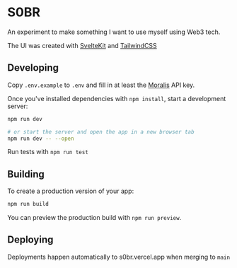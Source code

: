 # S0BR

An experiment to make something I want to use myself using Web3 tech.

The UI was created with [SvelteKit](https://kit.svelte.dev/) and [TailwindCSS](https://tailwindcss.com/)

## Developing

Copy `.env.example` to `.env` and fill in at least the [Moralis](https://moralis.io) API key.

Once you've installed dependencies with `npm install`, start a development server:

```bash
npm run dev

# or start the server and open the app in a new browser tab
npm run dev -- --open
```

Run tests with `npm run test`

## Building

To create a production version of your app:

```bash
npm run build
```

You can preview the production build with `npm run preview`.

## Deploying

Deployments happen automatically to s0br.vercel.app when merging to `main`
